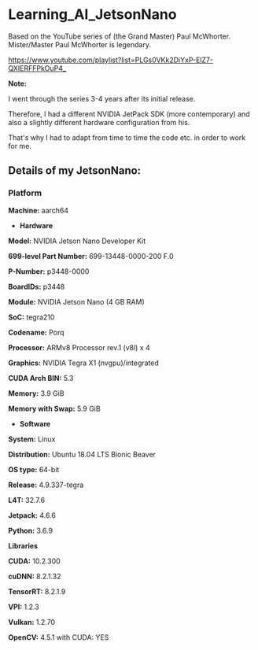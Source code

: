 # Learning_AI_JetsonNano

Based on the YouTube series of (the Grand Master) Paul McWhorter. Mister/Master Paul McWhorter is legendary.

<https://www.youtube.com/playlist?list=PLGs0VKk2DiYxP-ElZ7-QXIERFFPkOuP4_>

**Note:**

I went through the series 3-4 years after its initial release.

Therefore, I had a different NVIDIA JetPack SDK (more contemporary) and also a slightly different hardware configuration from his.

That's why I had to adapt from time to time the code etc. in order to work for me.

## Details of my JetsonNano:

### Platform                                                                         
**Machine:** aarch64                                                                   

* **Hardware**

**Model:** NVIDIA Jetson Nano Developer Kit

**699-level Part Number:** 699-13448-0000-200 F.0

**P-Number:** p3448-0000

**BoardIDs:** p3448

**Module:** NVIDIA Jetson Nano (4 GB RAM)

**SoC:** tegra210

**Codename:** Porq

**Processor:** ARMv8 Processor rev.1 (v8l) x 4

**Graphics:** NVIDIA Tegra X1 (nvgpu)/integrated

**CUDA Arch BIN:** 5.3

**Memory:** 3.9 GiB

**Memory with Swap:** 5.9 GiB

* **Software**

**System:** Linux                                                                      

**Distribution:** Ubuntu 18.04 LTS Bionic Beaver

**OS type:** 64-bit

**Release:** 4.9.337-tegra

**L4T:** 32.7.6

**Jetpack:** 4.6.6

**Python:** 3.6.9                                                                      


**Libraries**

**CUDA:** 10.2.300                                                                     

**cuDNN:** 8.2.1.32                                                                    

**TensorRT:** 8.2.1.9                                                                  

**VPI:** 1.2.3                                                                         

**Vulkan:** 1.2.70

**OpenCV:** 4.5.1 with CUDA: YES
